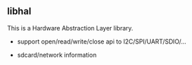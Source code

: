 ## libhal
This is a Hardware Abstraction Layer library.

* support open/read/write/close api to I2C/SPI/UART/SDIO/...

* sdcard/network information

